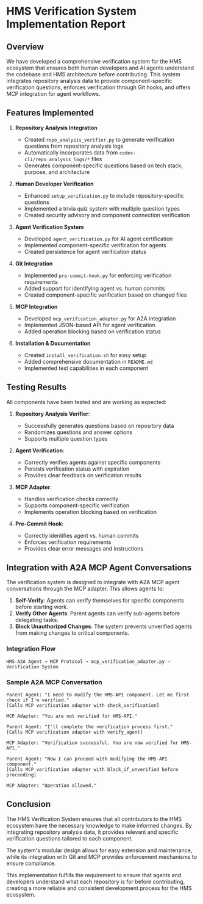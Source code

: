 # HMS Verification System Implementation Report

## Overview

We have developed a comprehensive verification system for the HMS ecosystem that ensures both human developers and AI agents understand the codebase and HMS architecture before contributing. This system integrates repository analysis data to provide component-specific verification questions, enforces verification through Git hooks, and offers MCP integration for agent workflows.

## Features Implemented

1. **Repository Analysis Integration**
   - Created `repo_analysis_verifier.py` to generate verification questions from repository analysis logs
   - Automatically incorporates data from `codex-cli/repo_analysis_logs/*` files
   - Generates component-specific questions based on tech stack, purpose, and architecture

2. **Human Developer Verification**
   - Enhanced `setup_verification.py` to include repository-specific questions
   - Implemented a trivia quiz system with multiple question types
   - Created security advisory and component connection verification

3. **Agent Verification System**
   - Developed `agent_verification.py` for AI agent certification
   - Implemented component-specific verification for agents
   - Created persistence for agent verification status

4. **Git Integration**
   - Implemented `pre-commit-hook.py` for enforcing verification requirements
   - Added support for identifying agent vs. human commits
   - Created component-specific verification based on changed files

5. **MCP Integration**
   - Developed `mcp_verification_adapter.py` for A2A integration
   - Implemented JSON-based API for agent verification
   - Added operation blocking based on verification status

6. **Installation & Documentation**
   - Created `install_verification.sh` for easy setup
   - Added comprehensive documentation in `README.md`
   - Implemented test capabilities in each component

## Testing Results

All components have been tested and are working as expected:

1. **Repository Analysis Verifier**:
   - Successfully generates questions based on repository data
   - Randomizes questions and answer options
   - Supports multiple question types

2. **Agent Verification**:
   - Correctly verifies agents against specific components
   - Persists verification status with expiration
   - Provides clear feedback on verification results

3. **MCP Adapter**:
   - Handles verification checks correctly
   - Supports component-specific verification
   - Implements operation blocking based on verification

4. **Pre-Commit Hook**:
   - Correctly identifies agent vs. human commits
   - Enforces verification requirements
   - Provides clear error messages and instructions

## Integration with A2A MCP Agent Conversations

The verification system is designed to integrate with A2A MCP agent conversations through the MCP adapter. This allows agents to:

1. **Self-Verify**: Agents can verify themselves for specific components before starting work.
2. **Verify Other Agents**: Parent agents can verify sub-agents before delegating tasks.
3. **Block Unauthorized Changes**: The system prevents unverified agents from making changes to critical components.

### Integration Flow

```
HMS-A2A Agent → MCP Protocol → mcp_verification_adapter.py → Verification System
```

### Sample A2A MCP Conversation

```
Parent Agent: "I need to modify the HMS-API component. Let me first check if I'm verified."
[Calls MCP verification adapter with check_verification]

MCP Adapter: "You are not verified for HMS-API."

Parent Agent: "I'll complete the verification process first."
[Calls MCP verification adapter with verify_agent]

MCP Adapter: "Verification successful. You are now verified for HMS-API."

Parent Agent: "Now I can proceed with modifying the HMS-API component."
[Calls MCP verification adapter with block_if_unverified before proceeding]

MCP Adapter: "Operation allowed."
```

## Conclusion

The HMS Verification System ensures that all contributors to the HMS ecosystem have the necessary knowledge to make informed changes. By integrating repository analysis data, it provides relevant and specific verification questions tailored to each component.

The system's modular design allows for easy extension and maintenance, while its integration with Git and MCP provides enforcement mechanisms to ensure compliance.

This implementation fulfills the requirement to ensure that agents and developers understand what each repository is for before contributing, creating a more reliable and consistent development process for the HMS ecosystem.